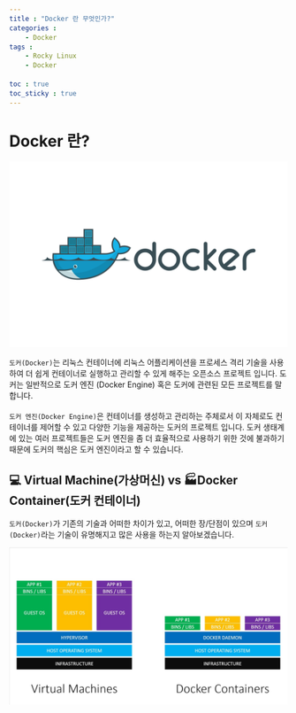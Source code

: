 ```yaml
---
title : "Docker 란 무엇인가?"
categories :
    - Docker
tags :
    - Rocky Linux
    - Docker

toc : true
toc_sticky : true
---
```


# Docker 란?
<img src="https://raw.githubusercontent.com/hyundo0630/hyundo0630.github.io/8bddb9f7b94799ce925be1240c398c1366517492/images/Docker%20%EA%B4%80%EB%A0%A8/Docker%20logo.png">

`도커(Docker)`는 리눅스 컨테이너에 리눅스 어플리케이션을 프로세스 격리 기술을 사용하여 더 쉽게 컨테이너로 실행하고 관리할 수 있게 해주는 오픈소스 프로젝트 입니다. 도커는 일반적으로 도커 엔진 (Docker Engine) 혹은 도커에 관련된 모든 프로젝트를 말합니다.
<br><br>
`도커 엔진(Docker Engine)`은 컨테이너를 생성하고 관리하는 주체로서 이 자체로도 컨테이너를 제어할 수 있고 다양한 기능을 제공하는 도커의 프로젝트 입니다. 도커 생태계에 있는 여러 프로젝트들은 도커 엔진을 좀 더 효율적으로 사용하기 위한 것에 불과하기 때문에 도커의 핵심은 도커 엔진이라고 할 수 있습니다.

## :computer: Virtual Machine(가상머신) vs :factory:Docker Container(도커 컨테이너)

`도커(Docker)`가 기존의 기술과 어떠한 차이가 있고, 어떠한 장/단점이 있으며 `도커(Docker)`라는 기술이 유명해지고 많은 사용을 하는지 알아보겠습니다.

<img src="https://github.com/hyundo0630/hyundo0630.github.io/blob/main/images/Docker%20%EA%B4%80%EB%A0%A8/VM%20vs%20Container.jpg?raw=true">


